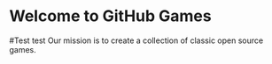 # Welcome to GitHub Games
#Test
test
Our mission is to create a collection of classic open source games.
